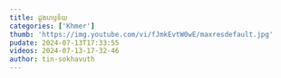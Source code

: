 ```yaml
---
title: ដួងហឫទ័យ
categories: ['Khmer']
thumb: 'https://img.youtube.com/vi/fJmkEvtW0wE/maxresdefault.jpg'
pudate: 2024-07-13T17:33:55
videos: 2024-07-13-17-32-46
author: tin-sokhavuth
---
```


